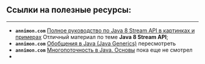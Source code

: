 ## Ссылки на полезные ресурсы:

---

- **`annimon.com`** [Полное руководство по Java 8 Stream API в картинках и примерах](https://annimon.com/article/2778)
  Отличный материал по теме **Java 8 Stream API**;
- **`annimon.com`** [Обобщения в Java (Java Generics)](https://annimon.com/article/2637)
  пересмотреть
- **`annimon.com`** [Многопоточность в Java. Основы](https://annimon.com/article/1861)
  пока еще не смотрел
- 

